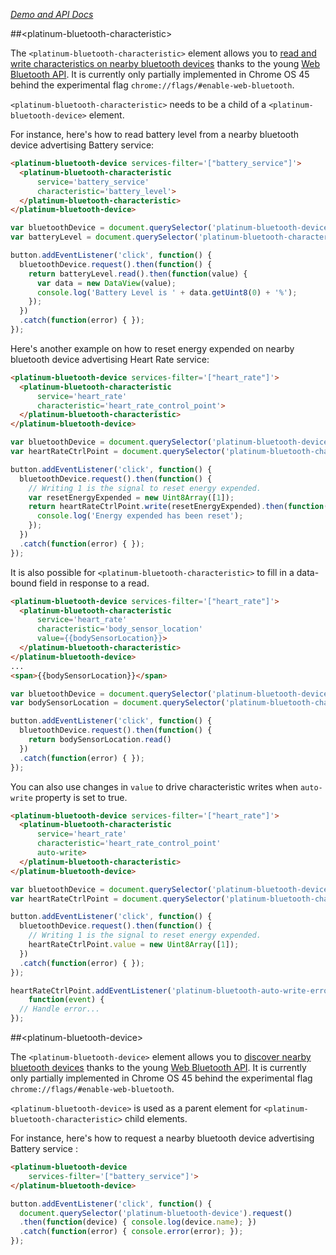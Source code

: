 
<!---

This README is automatically generated from the comments in these files:
platinum-bluetooth-characteristic.html  platinum-bluetooth-device.html  platinum-bluetooth-elements.html

Edit those files, and our readme bot will duplicate them over here!
Edit this file, and the bot will squash your changes :)

-->

_[Demo and API Docs](https://elements.polymer-project.org/elements/platinum-bluetooth)_


##&lt;platinum-bluetooth-characteristic&gt;


The `<platinum-bluetooth-characteristic>` element allows you to [read
and write characteristics on nearby bluetooth devices][1] thanks to the
young [Web Bluetooth API][2]. It is currently only partially implemented
in Chrome OS 45 behind the experimental flag
`chrome://flags/#enable-web-bluetooth`.

`<platinum-bluetooth-characteristic>` needs to be a child of a
`<platinum-bluetooth-device>` element.

For instance, here's how to read battery level from a nearby bluetooth
device advertising Battery service:

```html
<platinum-bluetooth-device services-filter='["battery_service"]'>
  <platinum-bluetooth-characteristic
      service='battery_service'
      characteristic='battery_level'>
  </platinum-bluetooth-characteristic>
</platinum-bluetooth-device>
```
```js
var bluetoothDevice = document.querySelector('platinum-bluetooth-device');
var batteryLevel = document.querySelector('platinum-bluetooth-characteristic');

button.addEventListener('click', function() {
  bluetoothDevice.request().then(function() {
    return batteryLevel.read().then(function(value) {
      var data = new DataView(value);
      console.log('Battery Level is ' + data.getUint8(0) + '%');
    });
  })
  .catch(function(error) { });
});
```

Here's another example on how to reset energy expended on nearby
bluetooth device advertising Heart Rate service:

```html
<platinum-bluetooth-device services-filter='["heart_rate"]'>
  <platinum-bluetooth-characteristic
      service='heart_rate'
      characteristic='heart_rate_control_point'>
  </platinum-bluetooth-characteristic>
</platinum-bluetooth-device>
```
```js
var bluetoothDevice = document.querySelector('platinum-bluetooth-device');
var heartRateCtrlPoint = document.querySelector('platinum-bluetooth-characteristic');

button.addEventListener('click', function() {
  bluetoothDevice.request().then(function() {
    // Writing 1 is the signal to reset energy expended.
    var resetEnergyExpended = new Uint8Array([1]);
    return heartRateCtrlPoint.write(resetEnergyExpended).then(function() {
      console.log('Energy expended has been reset');
    });
  })
  .catch(function(error) { });
});
```

It is also possible for `<platinum-bluetooth-characteristic>` to fill in
a data-bound field in response to a read.

```html
<platinum-bluetooth-device services-filter='["heart_rate"]'>
  <platinum-bluetooth-characteristic
      service='heart_rate'
      characteristic='body_sensor_location'
      value={{bodySensorLocation}}>
  </platinum-bluetooth-characteristic>
</platinum-bluetooth-device>
...
<span>{{bodySensorLocation}}</span>
```
```js
var bluetoothDevice = document.querySelector('platinum-bluetooth-device');
var bodySensorLocation = document.querySelector('platinum-bluetooth-characteristic');

button.addEventListener('click', function() {
  bluetoothDevice.request().then(function() {
    return bodySensorLocation.read()
  })
  .catch(function(error) { });
});
```

You can also use changes in `value` to drive characteristic writes when
`auto-write` property is set to true.

```html
<platinum-bluetooth-device services-filter='["heart_rate"]'>
  <platinum-bluetooth-characteristic
      service='heart_rate'
      characteristic='heart_rate_control_point'
      auto-write>
  </platinum-bluetooth-characteristic>
</platinum-bluetooth-device>
```
```js
var bluetoothDevice = document.querySelector('platinum-bluetooth-device');
var heartRateCtrlPoint = document.querySelector('platinum-bluetooth-characteristic');

button.addEventListener('click', function() {
  bluetoothDevice.request().then(function() {
    // Writing 1 is the signal to reset energy expended.
    heartRateCtrlPoint.value = new Uint8Array([1]);
  })
  .catch(function(error) { });
});

heartRateCtrlPoint.addEventListener('platinum-bluetooth-auto-write-error',
    function(event) {
  // Handle error...
});
```

[1]: https://developers.google.com/web/updates/2015/07/interact-with-ble-devices-on-the-web
[2]: https://github.com/WebBluetoothCG/web-bluetooth



##&lt;platinum-bluetooth-device&gt;


The `<platinum-bluetooth-device>` element allows you to [discover nearby
bluetooth devices][1] thanks to the young [Web Bluetooth API][2]. It is
currently only partially implemented in Chrome OS 45 behind the
experimental flag `chrome://flags/#enable-web-bluetooth`.

`<platinum-bluetooth-device>` is used as a parent element for
`<platinum-bluetooth-characteristic>` child elements.

For instance, here's how to request a nearby bluetooth device advertising
Battery service :

```html
<platinum-bluetooth-device
    services-filter='["battery_service"]'>
</platinum-bluetooth-device>
```
```js
button.addEventListener('click', function() {
  document.querySelector('platinum-bluetooth-device').request()
  .then(function(device) { console.log(device.name); })
  .catch(function(error) { console.error(error); });
});
```

[1]: https://developers.google.com/web/updates/2015/07/interact-with-ble-devices-on-the-web
[2]: https://github.com/WebBluetoothCG/web-bluetooth


